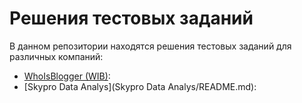 # Решения тестовых заданий

В данном репозитории находятся решения тестовых заданий для различных компаний:

- [WhoIsBlogger (WIB)](WhoIsBlogger/README.md): 
- [Skypro Data Analys](Skypro Data Analys/README.md): 

